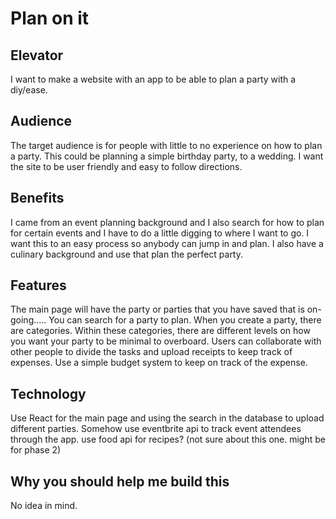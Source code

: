 # Plan on it

## Elevator

I want to make a website with an app to be able to plan a party with a diy/ease. 

## Audience


The target audience is for people with little to no experience on how to plan a party.  This could be planning a simple birthday party, to a wedding.  I want the site to be user friendly and easy to follow directions. 

## Benefits

I came from an event planning background and I also search for how to plan for certain events and I have to do a little digging to where I want to go.  I want this to an easy process so anybody can jump in and plan.  I also have a culinary background and use that plan the perfect party. 

## Features

 The main page will have the party or parties that you have saved that is on-going.....  You can search for a party to plan. When you create a party,  there are categories.   Within these categories, there are different levels on how you want your party to be minimal to overboard.   Users can collaborate with other people to divide the tasks and upload receipts to keep track of expenses.  Use a simple budget system to keep on track of the expense.

## Technology

Use React for the main page and using the search in the database to upload different parties.  Somehow use eventbrite api to track event attendees through the app.  use food api for recipes? (not sure about this one.  might be for phase 2)

## Why you should help me build this

No idea in mind.
